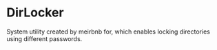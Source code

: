 # DirLocker
System utility created by meirbnb for, which enables locking directories using different passwords.
